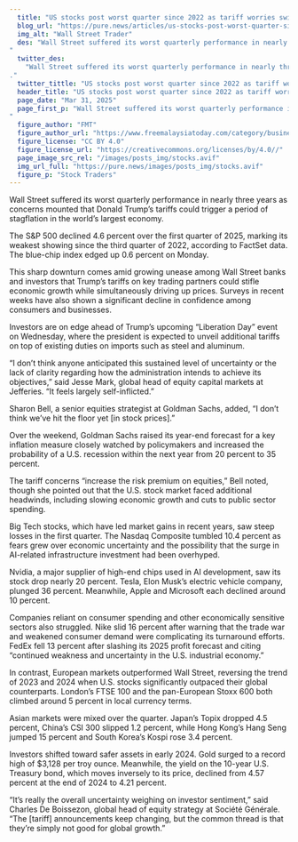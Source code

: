 ```yaml
---
  title: "US stocks post worst quarter since 2022 as tariff worries swirl"
  blog_url: "https://pure.news/articles/us-stocks-post-worst-quarter-since-2022-as-tariff-worries-swirl"
  img_alt: "Wall Street Trader"
  des: "Wall Street suffered its worst quarterly performance in nearly three years as concerns mounted that Donald Trump’s tariffs could trigger a period of stagflation in the world’s largest economy.
"
  twitter_des:
    "Wall Street suffered its worst quarterly performance in nearly three years as concerns mounted that Donald Trump’s tariffs could trigger a period of stagflation in the world’s largest economy.
."
  twitter_tittle: "US stocks post worst quarter since 2022 as tariff worries swirl"
  header_title: "US stocks post worst quarter since 2022 as tariff worries swirl"
  page_date: "Mar 31, 2025"
  page_first_p: "Wall Street suffered its worst quarterly performance in nearly three years as concerns mounted that Donald Trump’s tariffs could trigger a period of stagflation in the world’s largest economy.
"
  figure_author: "FMT"
  figure_author_url: "https://www.freemalaysiatoday.com/category/business/2019/02/01/amazon-profit-jumps-on-strong-holiday-quarter/"
  figure_license: "CC BY 4.0"
  figure_license_url: "https://creativecommons.org/licenses/by/4.0//"
  page_image_src_rel: "/images/posts_img/stocks.avif"
  img_url_full: "https://pure.news/images/posts_img/stocks.avif"
  figure_p: "Stock Traders"
---
```


Wall Street suffered its worst quarterly performance in nearly three years as concerns mounted that Donald Trump’s tariffs could trigger a period of stagflation in the world’s largest economy.

The S&P 500 declined 4.6 percent over the first quarter of 2025, marking its weakest showing since the third quarter of 2022, according to FactSet data. The blue-chip index edged up 0.6 percent on Monday.

This sharp downturn comes amid growing unease among Wall Street banks and investors that Trump’s tariffs on key trading partners could stifle economic growth while simultaneously driving up prices. Surveys in recent weeks have also shown a significant decline in confidence among consumers and businesses.

Investors are on edge ahead of Trump’s upcoming “Liberation Day” event on Wednesday, where the president is expected to unveil additional tariffs on top of existing duties on imports such as steel and aluminum.

“I don’t think anyone anticipated this sustained level of uncertainty or the lack of clarity regarding how the administration intends to achieve its objectives,” said Jesse Mark, global head of equity capital markets at Jefferies. “It feels largely self-inflicted.”

Sharon Bell, a senior equities strategist at Goldman Sachs, added, “I don’t think we’ve hit the floor yet [in stock prices].”

Over the weekend, Goldman Sachs raised its year-end forecast for a key inflation measure closely watched by policymakers and increased the probability of a U.S. recession within the next year from 20 percent to 35 percent.

The tariff concerns “increase the risk premium on equities,” Bell noted, though she pointed out that the U.S. stock market faced additional headwinds, including slowing economic growth and cuts to public sector spending.

Big Tech stocks, which have led market gains in recent years, saw steep losses in the first quarter. The Nasdaq Composite tumbled 10.4 percent as fears grew over economic uncertainty and the possibility that the surge in AI-related infrastructure investment had been overhyped.

Nvidia, a major supplier of high-end chips used in AI development, saw its stock drop nearly 20 percent. Tesla, Elon Musk’s electric vehicle company, plunged 36 percent. Meanwhile, Apple and Microsoft each declined around 10 percent.

Companies reliant on consumer spending and other economically sensitive sectors also struggled. Nike slid 16 percent after warning that the trade war and weakened consumer demand were complicating its turnaround efforts. FedEx fell 13 percent after slashing its 2025 profit forecast and citing “continued weakness and uncertainty in the U.S. industrial economy.”

In contrast, European markets outperformed Wall Street, reversing the trend of 2023 and 2024 when U.S. stocks significantly outpaced their global counterparts. London’s FTSE 100 and the pan-European Stoxx 600 both climbed around 5 percent in local currency terms.

Asian markets were mixed over the quarter. Japan’s Topix dropped 4.5 percent, China’s CSI 300 slipped 1.2 percent, while Hong Kong’s Hang Seng jumped 15 percent and South Korea’s Kospi rose 3.4 percent.

Investors shifted toward safer assets in early 2024. Gold surged to a record high of $3,128 per troy ounce. Meanwhile, the yield on the 10-year U.S. Treasury bond, which moves inversely to its price, declined from 4.57 percent at the end of 2024 to 4.21 percent.

“It’s really the overall uncertainty weighing on investor sentiment,” said Charles De Boissezon, global head of equity strategy at Société Générale. “The [tariff] announcements keep changing, but the common thread is that they’re simply not good for global growth.”
